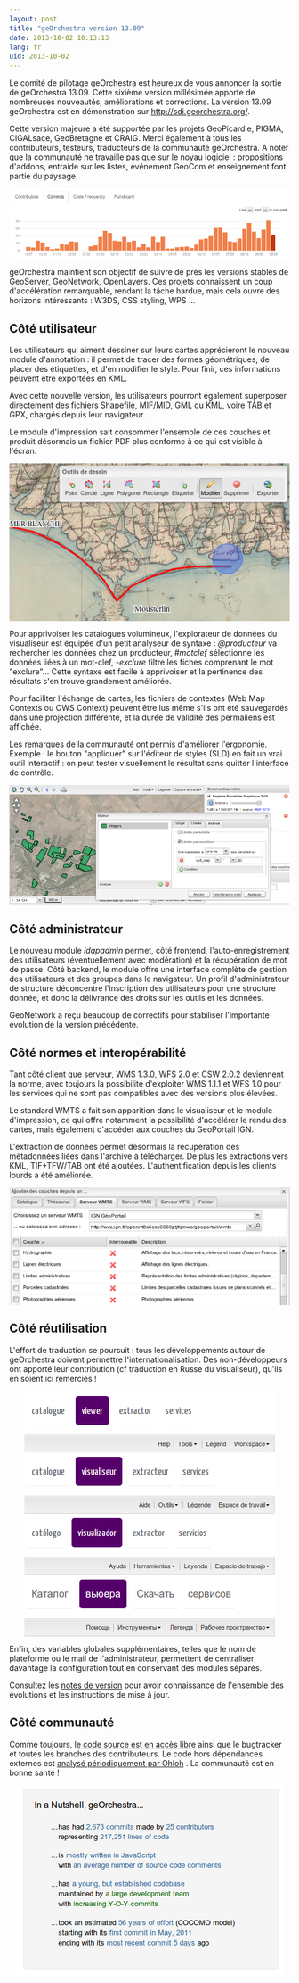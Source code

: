 ```yaml
---
layout: post
title: "geOrchestra version 13.09"
date: 2013-10-02 10:13:13
lang: fr
uid: 2013-10-02
---
```


<p>Le comité de pilotage geOrchestra est heureux de vous annoncer la sortie de
geOrchestra 13.09. Cette sixième version millésimée apporte de nombreuses
nouveautés, améliorations et corrections. La version 13.09 geOrchestra est en
démonstration sur <a href="http://sdi.georchestra.org/mapfishapp/?lang=fr" hreflang="fr">http://sdi.georchestra.org/</a>.</p>

<!--more-->

<p>Cette version majeure a été supportée par les projets GeoPicardie, PIGMA,
CIGALsace, GeoBretagne et CRAIG. Merci également à tous les contributeurs,
testeurs, traducteurs de la communauté geOrchestra. A noter que la communauté
ne travaille pas que sur le noyau logiciel : propositions d'addons,
entraide sur les listes, événement GeoCom et enseignement font partie du
paysage.</p>
<p><a href="/public/screenshots/13.09/georchestra_commits.png"><img src="/public/screenshots/13.09/georchestra_commits.png" alt="georchestra_commits.png" style="width: 600px; display:block; margin:0 auto;" title="georchestra_commits.png, oct. 2013" /></a></p>
<p>geOrchestra maintient son objectif de suivre de près les versions stables
de GeoServer, GeoNetwork, OpenLayers. Ces projets connaissent un coup
d'accélération remarquable, rendant la tâche hardue, mais cela ouvre des
horizons intéressants : W3DS, CSS styling, WPS ...</p>
<h2>Côté utilisateur</h2>
<p>Les utilisateurs qui aiment dessiner sur leurs cartes apprécieront le
nouveau module d'annotation : il permet de tracer des formes géométriques,
de placer des étiquettes, et d'en modifier le style. Pour finir, ces
informations peuvent être exportées en KML.</p>
<p>Avec cette nouvelle version, les utilisateurs pourront également superposer
directement des fichiers Shapefile, MIF/MID, GML ou KML, voire TAB et GPX,
chargés depuis leur navigateur.</p>
<p>Le module d'impression sait consommer l'ensemble de ces couches et produit
désormais un fichier PDF plus conforme à ce qui est visible à l'écran.</p>
<p><a href="/public/screenshots/13.09/viewer_annotation.png"><img src="/public/screenshots/13.09/viewer_annotation.png" alt="viewer_annotation.png" style="display:block; margin:0 auto;" title="viewer_annotation.png, oct. 2013" /></a></p>
<p>Pour apprivoiser les catalogues volumineux, l'explorateur de données du
visualiseur est équipée d'un petit analyseur de syntaxe :
<em>@producteur</em> va rechercher les données chez un producteur,
<em>#motclef</em> sélectionne les données liées à un mot-clef,
<em>-exclure</em> filtre les fiches comprenant le mot &quot;exclure&quot;... Cette
syntaxe est facile à apprivoiser et la pertinence des résultats s'en trouve
grandement améliorée.</p>
<p>Pour faciliter l'échange de cartes, les fichiers de contextes (Web Map
Contexts ou OWS Context) peuvent être lus même s'ils ont été sauvegardés dans
une projection différente, et la durée de validité des permaliens est
affichée.</p>
<p>Les remarques de la communauté ont permis d'améliorer l'ergonomie.
Exemple : le bouton &quot;appliquer&quot; sur l'éditeur de styles (SLD) en fait un
vrai outil interactif : on peut tester visuellement le résultat sans
quitter l'interface de contrôle.</p>
<p><a href="/public/screenshots/13.09/viewer_styler.png"><img src="/public/screenshots/13.09/viewer_styler.png" alt="viewer_styler.png" style="width: 600px; display:block; margin:0 auto;" title="viewer_styler.png, oct. 2013" /></a></p>
<h2>Côté administrateur</h2>
<p>Le nouveau module <em>ldapadmin</em> permet, côté frontend,
l'auto-enregistrement des utilisateurs (éventuellement avec modération) et la
récupération de mot de passe. Côté backend, le module offre une interface
complète de gestion des utilisateurs et des groupes dans le navigateur. Un
profil d'administrateur de structure déconcentre l'inscription des utilisateurs
pour une structure donnée, et donc la délivrance des droits sur les outils et
les données.</p>
<p>GeoNetwork a reçu beaucoup de correctifs pour stabiliser l'importante
évolution de la version précédente.</p>
<h2>Côté normes et interopérabilité</h2>
<p>Tant côté client que serveur, WMS 1.3.0, WFS 2.0 et CSW 2.0.2 deviennent la
norme, avec toujours la possibilité d'exploiter WMS 1.1.1 et WFS 1.0 pour les
services qui ne sont pas compatibles avec des versions plus élevées.</p>
<p>Le standard WMTS a fait son apparition dans le visualiseur et le module
d'impression, ce qui offre notamment la possibilité d'accélérer le rendu des
cartes, mais également d'accéder aux couches du GeoPortail IGN.</p>
<p>L'extraction de données permet désormais la récupération des métadonnées
liées dans l'archive à télécharger. De plus les extractions vers KML,
TIF+TFW/TAB ont été ajoutées. L'authentification depuis les clients lourds a
été améliorée.</p>
<p><a href="/public/screenshots/13.09/viewer_layers.png"><img src="/public/screenshots/13.09/viewer_layers.png" alt="viewer_layers.png" style="display:block; margin:0 auto;" title="viewer_layers.png, oct. 2013" /></a></p>
<h2>Côté réutilisation</h2>
<p>L'effort de traduction se poursuit : tous les développements autour de
geOrchestra doivent permettre l'internationalisation. Des non-développeurs ont
apporté leur contribution (cf traduction en Russe du visualiseur), qu'ils en
soient ici remerciés !</p>
<p><a href="/public/screenshots/13.09/viewer_en.png"><img src="/public/screenshots/13.09/viewer_en.png" alt="Viewer, EN translation" style="display:block; margin:0 auto;" title="Viewer, EN translation, oct. 2013" /></a> <a href="/public/screenshots/13.09/viewer_fr.png"><img src="/public/screenshots/13.09/viewer_fr.png" alt="Viewer, FR translation" style="display:block; margin:0 auto;" title="Viewer, FR translation, oct. 2013" /></a> <a href="/public/screenshots/13.09/viewer_es.png"><img src="/public/screenshots/13.09/viewer_es.png" alt="Viewer, ES translation" style="display:block; margin:0 auto;" title="Viewer, ES translation, oct. 2013" /></a> <a href="/public/screenshots/13.09/viewer_ru.png"><img src="/public/screenshots/13.09/viewer_ru.png" alt="Viewer, RU translation" style="display:block; margin:0 auto;" title="Viewer, RU translation, oct. 2013" /></a></p>
<p>Enfin, des variables globales supplémentaires, telles que le nom de
plateforme ou le mail de l'administrateur, permettent de centraliser davantage
la configuration tout en conservant des modules séparés.</p>
<p>Consultez les <a href="https://github.com/georchestra/georchestra/blob/master/RELEASE_NOTES.md" hreflang="en">notes de version</a> pour avoir connaissance de l'ensemble des
évolutions et les instructions de mise à jour.</p>
<h2>Côté communauté</h2>
<p>Comme toujours, <a href="https://github.com/georchestra/" hreflang="en">le
code source est en accès libre</a> ainsi que le bugtracker et toutes les
branches des contributeurs. Le code hors dépendances externes est <a href="http://www.ohloh.net/p/georchestra" hreflang="en">analysé périodiquement par
Ohloh</a> . La communauté est en bonne santé !</p>
<p><a href="/public/screenshots/13.09/georchestra_ohloh.png"><img src="/public/screenshots/13.09/georchestra_ohloh.png" alt="geOrchestra on Ohloh" style="display:block; margin:0 auto;" title="geOrchestra on Ohloh, oct. 2013" /></a></p>
